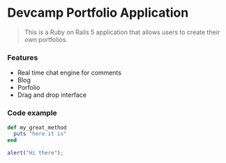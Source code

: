 # Devcamp Portfolio Application

> This is a Ruby on Rails 5 application that allows users to create their own portfolios.

### Features

- Real time chat engine for comments
- Blog
- Porfolio
- Drag and drop interface

### Code example

```ruby
def my_great_method
  puts "here it is"
end
```

```javascript
alert("Hi there");
```
